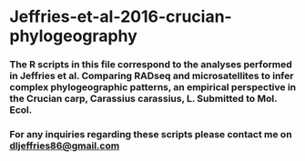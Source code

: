 # Jeffries-et-al-2016-crucian-phylogeography
### The R scripts in this file correspond to the analyses performed in Jeffries et al. Comparing RADseq and microsatellites to infer complex phylogeographic patterns, an empirical perspective in the Crucian carp, Carassius carassius, L. Submitted to Mol. Ecol.
### For any inquiries regarding these scripts please contact me on dljeffries86@gmail.com
